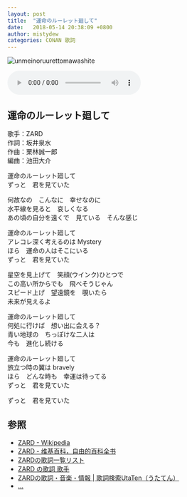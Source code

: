 ```yaml
---
layout: post
title:  "運命のルーレット廻して"
date:   2018-05-14 20:38:09 +0800
author: mistydew
categories: CONAN 歌詞
---
```

![unmeinoruurettomawashite](https://raw.githubusercontent.com/mistydew/dc/master/images/%E9%81%8B%E5%91%BD%E3%81%AE%E3%83%AB%E3%83%BC%E3%83%AC%E3%83%83%E3%83%88%E5%BB%BB%E3%81%97%E3%81%A6.jpg)

<audio controls>
  <source src="https://raw.githubusercontent.com/mistydew/dc/master/audio/%E9%81%8B%E5%91%BD%E3%81%AE%E3%83%AB%E3%83%BC%E3%83%AC%E3%83%83%E3%83%88%E5%BB%BB%E3%81%97%E3%81%A6.mp3" type="audio/mpeg">
您的浏览器不支持 audio 元素。
</audio>

## 運命のルーレット廻して

歌手：ZARD<br>
作詞：坂井泉水<br>
作曲：栗林誠一郎<br>
編曲：池田大介

運命のルーレット廻して<br>
ずっと　君を見ていた

何故なの　こんなに　幸せなのに<br>
水平線を見ると　哀しくなる<br>
あの頃の自分を遠くで　見ている　そんな感じ

運命のルーレット廻して<br>
アレコレ深く考えるのは Mystery<br>
ほら　運命の人はそこにいる<br>
ずっと　君を見ていた

星空を見上げて　笑顔(ウインク)ひとつで<br>
この高い所からでも　飛べそうじゃん<br>
スピード上げ　望遠鏡を　覗いたら<br>
未来が見えるよ

運命のルーレット廻して<br>
何処に行けば　想い出に会える？<br>
青い地球の　ちっぽけな二人は<br>
今も　進化し続ける

運命のルーレット廻して<br>
旅立つ時の翼は bravely<br>
ほら　どんな時も　幸運は待ってる<br>
ずっと　君を見ていた

ずっと　君を見ていた

## 参照
* [ZARD - Wikipedia](https://ja.wikipedia.org/wiki/ZARD)
* [ZARD - 维基百科，自由的百科全书](https://zh.wikipedia.org/wiki/ZARD)
* [ZARDの歌詞一覧リスト](https://www.uta-net.com/artist/1155)
* [ZARD の歌詞 歌手](http://www.kasi-time.com/subcat-uta-3012-1.html)
* [ZARDの歌詞・音楽・情報 \| 歌詞検索UtaTen（うたてん）](https://utaten.com/artist/ZARD)
* [...](https://github.com/mistydew)
